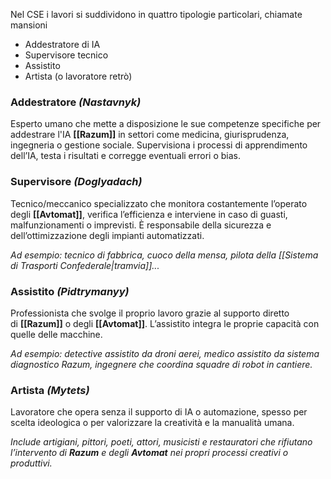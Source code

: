 Nel CSE i lavori si suddividono in quattro tipologie particolari, chiamate mansioni
- Addestratore di IA
- Supervisore tecnico
- Assistito
- Artista (o lavoratore retrò)
### Addestratore *(Nastavnyk)*
Esperto umano che mette a disposizione le sue competenze specifiche per addestrare l'IA **[[Razum]]** in settori come medicina, giurisprudenza, ingegneria o gestione sociale. Supervisiona i processi di apprendimento dell’IA, testa i risultati e corregge eventuali errori o bias.
### Supervisore *(Doglyadach)*
Tecnico/meccanico specializzato che monitora costantemente l’operato degli **[[Avtomat]]**, verifica l’efficienza e interviene in caso di guasti, malfunzionamenti o imprevisti. È responsabile della sicurezza e dell’ottimizzazione degli impianti automatizzati.

*Ad esempio: tecnico di fabbrica, cuoco della mensa, pilota della [[Sistema di Trasporti Confederale|tramvia]]...*
### Assistito *(Pidtrymanyy)*
Professionista che svolge il proprio lavoro grazie al supporto diretto di **[[Razum]]** o degli **[[Avtomat]]**. L’assistito integra le proprie capacità con quelle delle macchine.

*Ad esempio: detective assistito da droni aerei, medico assistito da sistema diagnostico Razum, ingegnere che coordina squadre di robot in cantiere.* 
### Artista *(Mytets)*
Lavoratore che opera senza il supporto di IA o automazione, spesso per scelta ideologica o per valorizzare la creatività e la manualità umana. 

*Include artigiani, pittori, poeti, attori, musicisti e restauratori che rifiutano l’intervento di **Razum** e degli **Avtomat** nei propri processi creativi o produttivi.*